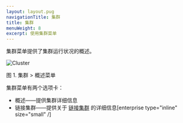 ```yaml
---
layout: layout.pug
navigationTitle: 集群
title: 集群
menuWeight: 8
excerpt: 使用集群菜单
---
```


集群菜单提供了集群运行状况的概述。

![Cluster](/cn/1.11/img/cluster-ee.png)

图 1. 集群 > 概述菜单

集群菜单有两个选项卡：

- 概述——提供集群详细信息
- 链接集群——提供关于 [链接集群](/cn/1.11/administering-clusters/multiple-clusters/cluster-links) 的详细信息[enterprise type="inline" size="small" /]
